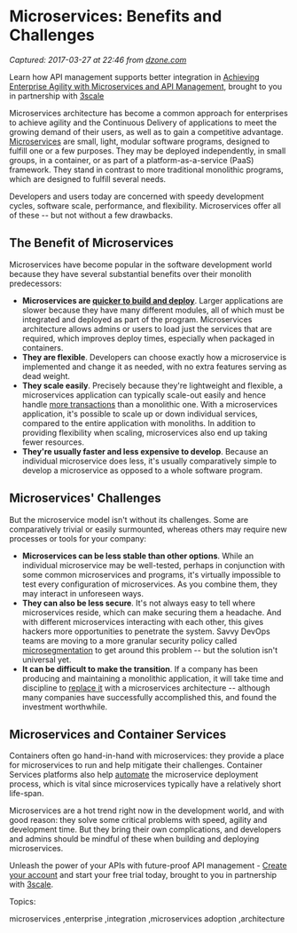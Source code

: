 # Microservices: Benefits and Challenges

_Captured: 2017-03-27 at 22:46 from [dzone.com](https://dzone.com/articles/microservices-benefits-and-challenges?edition=286926&utm_source=Daily%20Digest&utm_medium=email&utm_campaign=dd%202017-03-27)_

Learn how API management supports better integration in [Achieving Enterprise Agility with Microservices and API Management](https://dzone.com/go?i=126027&u=http%3A%2F%2Fpages.3scale.net%2Fmicroservices-api-management-dzinteg.html), brought to you in partnership with [3scale](https://dzone.com/go?i=126027&u=https%3A%2F%2Fwww.3scale.net%2F%3Futm_campaign%3Ddzintegration%26utm_source%3Ddzoneint%26utm_content%3Dbumper)

Microservices architecture has become a common approach for enterprises to achieve agility and the Continuous Delivery of applications to meet the growing demand of their users, as well as to gain a competitive advantage. [Microservices](http://www.csoonline.com/article/3175125/security/microservices-offer-speed-and-flexibility-but-at-a-price.html) are small, light, modular software programs, designed to fulfill one or a few purposes. They may be deployed independently, in small groups, in a container, or as part of a platform-as-a-service (PaaS) framework. They stand in contrast to more traditional monolithic programs, which are designed to fulfill several needs.

Developers and users today are concerned with speedy development cycles, software scale, performance, and flexibility. Microservices offer all of these -- but not without a few drawbacks.

## The Benefit of Microservices

Microservices have become popular in the software development world because they have several substantial benefits over their monolith predecessors:

  * **Microservices are [quicker to build and deploy](http://www.csoonline.com/article/3175125/security/microservices-offer-speed-and-flexibility-but-at-a-price.html)**. Larger applications are slower because they have many different modules, all of which must be integrated and deployed as part of the program. Microservices architecture allows admins or users to load just the services that are required, which improves deploy times, especially when packaged in containers.
  * **They are flexible**. Developers can choose exactly how a microservice is implemented and change it as needed, with no extra features serving as dead weight.
  * **They scale easily**. Precisely because they're lightweight and flexible, a microservices application can typically scale-out easily and hence handle [more transactions](https://enterprisersproject.com/article/2017/2/vanguard-cio-why-we-re-journey-evolve-microservices-architecture) than a monolithic one. With a microservices application, it's possible to scale up or down individual services, compared to the entire application with monoliths. In addition to providing flexibility when scaling, microservices also end up taking fewer resources.
  * **They're usually faster and less expensive to develop**. Because an individual microservice does less, it's usually comparatively simple to develop a microservice as opposed to a whole software program.

## Microservices' Challenges

But the microservice model isn't without its challenges. Some are comparatively trivial or easily surmounted, whereas others may require new processes or tools for your company:

  * **Microservices can be less stable than other options**. While an individual microservice may be well-tested, perhaps in conjunction with some common microservices and programs, it's virtually impossible to test every configuration of microservices. As you combine them, they may interact in unforeseen ways.
  * **They can also be less secure**. It's not always easy to tell where microservices reside, which can make securing them a headache. And with different microservices interacting with each other, this gives hackers more opportunities to penetrate the system. Savvy DevOps teams are moving to a more granular security policy called [microsegmentation](http://www.csoonline.com/article/3175125/security/microservices-offer-speed-and-flexibility-but-at-a-price.html) to get around this problem -- but the solution isn't universal yet.
  * **It can be difficult to make the transition**. If a company has been producing and maintaining a monolithic application, it will take time and discipline to [replace it](https://enterprisersproject.com/article/2017/2/vanguard-cio-why-we-re-journey-evolve-microservices-architecture) with a microservices architecture -- although many companies have successfully accomplished this, and found the investment worthwhile.

## Microservices and Container Services

Containers often go hand-in-hand with microservices: they provide a place for microservices to run and help mitigate their challenges. Container Services platforms also help [automate](http://www.datacenterknowledge.com/archives/2017/02/23/app-architecture-revolution-microservices-containers-automation/) the microservice deployment process, which is vital since microservices typically have a relatively short life-span.

Microservices are a hot trend right now in the development world, and with good reason: they solve some critical problems with speed, agility and development time. But they bring their own complications, and developers and admins should be mindful of these when building and deploying microservices.

Unleash the power of your APIs with future-proof API management - [Create your account](https://dzone.com/go?i=126028&u=http%3A%2F%2Fpages.3scale.net%2Ffuture-proof-api-management-dzinteg.html) and start your free trial today, brought to you in partnership with [3scale](https://dzone.com/go?i=126028&u=https%3A%2F%2Fwww.3scale.net%2F%3Futm_campaign%3Ddzintegration%26utm_source%3Ddzoneint%26utm_content%3Dbumper).

Topics:

microservices ,enterprise ,integration ,microservices adoption ,architecture
